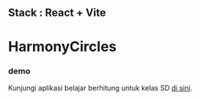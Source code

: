 ## Stack : React + Vite
# HarmonyCircles



### demo
Kunjungi aplikasi belajar berhitung untuk kelas SD [di sini](https://belajar-berhitung-kelas-sd.web.app/).
